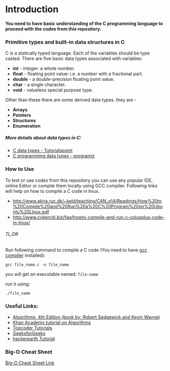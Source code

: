 # Introduction

**You need to have basic understanding of the C programming language to proceed with the codes from this repository.**

### Primitive types and built-in data structures in C
C is a statically typed language. Each of the variables should be type casted.
There are five basic data types associated with variables:
- **int** - integer: a whole number.
- **float** - floating point value: i.e. a number with a fractional part.
- **double** - a double-precision floating point value.
- **char** - a single character.
- **void** - valueless special purpose type.

Other than these there are some derived data types. they are -
- **Arrays**
- **Pointers**
- **Structures**
- **Enumeration**

##### More details about data types in C:
- [C data types - Tutorialspoint](https://www.tutorialspoint.com/cprogramming/c_data_types.htm)
- [C programming data types - programiz](http://www.programiz.com/c-programming/c-data-types)


### How to Use
To test or use codes from this repository you can use any popular IDE, online Editor or compile them locally using GCC compiler.
Following links will help on how to compile a C code in linux.
- http://www.akira.ruc.dk/~keld/teaching/CAN_e14/Readings/How%20to%20Compile%20and%20Run%20a%20C%20Program%20on%20Ubuntu%20Linux.pdf
- http://www.cyberciti.biz/faq/howto-compile-and-run-c-cplusplus-code-in-linux/

###### TL;DR
Run following command to compile a C code (You need to have [gcc compiler](https://help.ubuntu.com/community/InstallingCompilers) installed):

`gcc file_name.c -o file_name`

you will get an executable named: `file-name`

run it using:

`./file_name`

### Useful Links:
* [Algorithms, 4th Edition (book by: Robert Sedgewick and Kevin Wayne)](http://algs4.cs.princeton.edu/home/)
* [Khan Academy tutorial on Algorithms](https://www.khanacademy.org/computing/computer-science/algorithms)
* [Topcoder Tutorials](https://www.topcoder.com/community/data-science/data-science-tutorials/)
* [GeeksforGeeks](http://www.geeksforgeeks.org/)
* [hackerearth Tutorial](https://www.hackerearth.com/practice/)

### Big-O Cheat Sheet

[Big-O Cheat Sheet Link](http://bigocheatsheet.com/)
